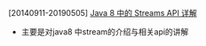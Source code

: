 [20140911-20190505] [Java 8 中的 Streams API 详解](https://www.ibm.com/developerworks/cn/java/j-lo-java8streamapi/)
* 主要是对java8 中stream的介绍与相关api的讲解